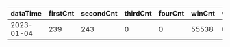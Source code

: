 |dataTime|firstCnt|secondCnt|thirdCnt|fourCnt|winCnt|vrate|wrate|
|-|-|-|-|-|-|-|-|
|2023-01-04|239|243|0|0|55538|0%|0%|